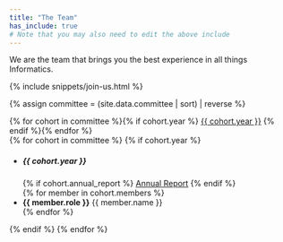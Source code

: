 ```yaml
---
title: "The Team"
has_include: true
# Note that you may also need to edit the above include
---
```


We are the team that brings you the best experience in all things Informatics.

{% include snippets/join-us.html %}

{% assign committee = (site.data.committee | sort) | reverse %}

<div class="row">
	<div class="col-xl-2 col-lg-3 push-lg-8 col-sm-12">
		<nav id="cohorts" class="nav nav-pills list-group" role="tablist">
			{% for cohort in committee %}{% if cohort.year %}
				<a class="list-group-item justify-content-center"
						data-toggle="pill"
						role="pill"
						href="#cohort-{{ cohort.year | slugify }}"
						{% if committee[0] == cohort %}
						class="list-group-item justify-content-center active"
						aria-expanded="true"
						{% endif %}
				>{{ cohort.year }}</a>
			{% endif %}{% endfor %}
		</nav>
	</div>
	<!-- -->
	<!-- -->
	<div class="col-lg-8 pull-lg-3 pull-xl-2 col-sm-12">
		<div class="tab-content">
		{% for cohort in committee %}
			{% if cohort.year %}
			<div
				class="tab-pane fade {% if committee[0] == cohort %}show active{% endif %}"
				id="cohort-{{ cohort.year | slugify }}"
				role="tabpanel"
			>
			<ul class="list-group mb-4">
				<li class="list-group-item justify-content-between">
					<h5 class="mb-0">{{ cohort.year }}</h5>
					<span>
						<!--<a class="btn disabled btn-sm btn-outline-danger" href="#">Financial Report</a>-->
						{% if cohort.annual_report %}
						<a class="btn btn-sm btn-outline-danger" href="https://github.com/compsoc-edinburgh/annual-reports/blob/master/{{ cohort.year | slugify }}.pdf">Annual Report</a>
						{% endif %}
					</span>
				</li>
				{% for member in cohort.members %}
					<li class="list-group-item justify-content-between">
						<strong>{{ member.role }}</strong>
						<span>{{ member.name }}</span>
					</li>
				{% endfor %}
			</ul>
			</div>
			{% endif %}
		{% endfor %}
		</div>
	</div>
</div>
